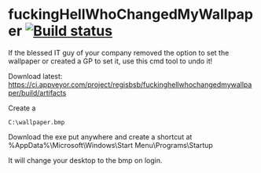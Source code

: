 fuckingHellWhoChangedMyWallpaper [![Build status](https://ci.appveyor.com/api/projects/status/w6x4lg5se0cbj6ol?svg=true)](https://ci.appveyor.com/project/regisbsb/fuckinghellwhochangedmywallpaper)
================================

If the blessed IT guy of your company removed the option to set the wallpaper or created a GP to set it, use this cmd tool to undo it!

Download latest: https://ci.appveyor.com/project/regisbsb/fuckinghellwhochangedmywallpaper/build/artifacts


Create a 

    C:\wallpaper.bmp

Download the exe put anywhere and create a shortcut at
    %AppData%\Microsoft\Windows\Start Menu\Programs\Startup

It will change your desktop to the bmp on login.
